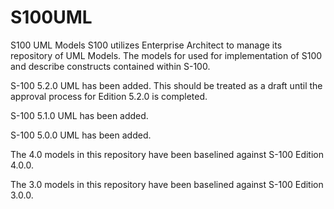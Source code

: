 # S100UML
S100 UML Models
S100 utilizes Enterprise Architect to manage its repository of UML Models. The models for used for implementation of S100 and describe constructs contained within S-100. 

S-100 5.2.0 UML has been added. This should be treated as a draft until the approval process for Edition 5.2.0 is completed.

S-100 5.1.0 UML has been added.

S-100 5.0.0 UML has been added.

The 4.0 models in this repository have been baselined against S-100 Edition 4.0.0.

The 3.0 models in this repository have been baselined against S-100 Edition 3.0.0.
